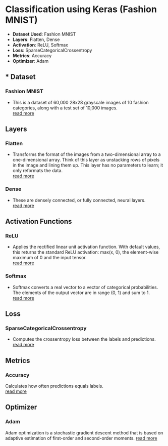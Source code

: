 # __Classification using Keras (Fashion MNIST)__

* __Dataset Used__: Fashion MNIST
* __Layers__: Flatten, Dense
* __Activation__: ReLU, Softmax
* __Loss__: SparseCategoricalCrossentropy
* __Metrics__: Accuracy
* __Optimizer__: Adam


## * Dataset  
### __Fashion MNIST__  
- This is a dataset of 60,000 28x28 grayscale images of 10 fashion categories, along with a test set of 10,000 images.  
[read more](https://keras.io/api/datasets/fashion_mnist/)  

## Layers  
### __Flatten__  
- Transforms the format of the images from a two-dimensional array to a one-dimensional array. Think of this layer as unstacking rows of pixels in the image and lining them up. This layer has no parameters to learn; it only reformats the data.  
[read more](https://keras.io/api/layers/reshaping_layers/flatten/)  

### __Dense__  
- These are densely connected, or fully connected, neural layers.  
[read more](https://keras.io/api/layers/core_layers/dense/)  

## Activation Functions
### __ReLU__  
- Applies the rectified linear unit activation function. With default values, this returns the standard ReLU activation: max(x, 0), the element-wise maximum of 0 and the input tensor.  
[read more](https://keras.io/api/layers/activations/)  

### __Softmax__  
- Softmax converts a real vector to a vector of categorical probabilities. The elements of the output vector are in range (0, 1) and sum to 1.  
[read more](https://keras.io/api/layers/activations/)

## Loss  
### __SparseCategoricalCrossentropy__  
- Computes the crossentropy loss between the labels and predictions.  
[read more](https://keras.io/api/losses/probabilistic_losses/#sparsecategoricalcrossentropy-class)

## Metrics  
### __Accuracy__  
Calculates how often predictions equals labels.  
[read more](https://keras.io/api/metrics/accuracy_metrics/#accuracy-class)

## Optimizer
### __Adam__  
Adam optimization is a stochastic gradient descent method that is based on adaptive estimation of first-order and second-order moments. 
[read more](https://keras.io/api/optimizers/adam/)

